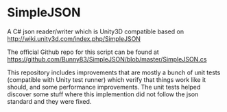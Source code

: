 # SimpleJSON
A C# json reader/writer which is Unity3D compatible based on http://wiki.unity3d.com/index.php/SimpleJSON

The official Github repo for this script can be found at https://github.com/Bunny83/SimpleJSON/blob/master/SimpleJSON.cs

This repository includes improvements that are mostly a bunch of unit tests (compatible with Unity test runner) which verify that things work like it should, and some performance improvements. The unit tests helped discover some stuff where this implemention did not follow the json standard and they were fixed.
